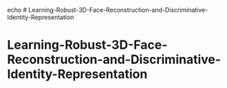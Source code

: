 echo # Learning-Robust-3D-Face-Reconstruction-and-Discriminative-Identity-Representation
# Learning-Robust-3D-Face-Reconstruction-and-Discriminative-Identity-Representation
